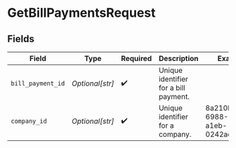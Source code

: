 # GetBillPaymentsRequest


## Fields

| Field                                 | Type                                  | Required                              | Description                           | Example                               |
| ------------------------------------- | ------------------------------------- | ------------------------------------- | ------------------------------------- | ------------------------------------- |
| `bill_payment_id`                     | *Optional[str]*                       | :heavy_check_mark:                    | Unique identifier for a bill payment. |                                       |
| `company_id`                          | *Optional[str]*                       | :heavy_check_mark:                    | Unique identifier for a company.      | 8a210b68-6988-11ed-a1eb-0242ac120002  |